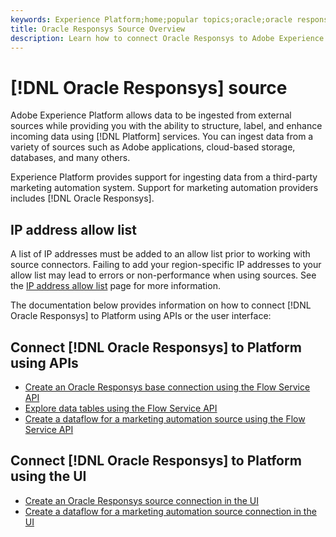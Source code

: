 ```yaml
---
keywords: Experience Platform;home;popular topics;oracle;oracle responsys;responsys
title: Oracle Responsys Source Overview
description: Learn how to connect Oracle Responsys to Adobe Experience Platform using APIs or the user interface.
---
```

# [!DNL Oracle Responsys] source

Adobe Experience Platform allows data to be ingested from external sources while providing you with the ability to structure, label, and enhance incoming data using [!DNL Platform] services. You can ingest data from a variety of sources such as Adobe applications, cloud-based storage, databases, and many others.

Experience Platform provides support for ingesting data from a third-party marketing automation system. Support for marketing automation providers includes [!DNL Oracle Responsys].

## IP address allow list

A list of IP addresses must be added to an allow list prior to working with source connectors. Failing to add your region-specific IP addresses to your allow list may lead to errors or non-performance when using sources. See the [IP address allow list](../../ip-address-allow-list.md) page for more information.

The documentation below provides information on how to connect [!DNL Oracle Responsys] to Platform using APIs or the user interface:

## Connect [!DNL Oracle Responsys] to Platform using APIs

* [Create an Oracle Responsys base connection using the Flow Service API](../../tutorials/api/create/marketing-automation/oracle-responsys.md)
* [Explore data tables using the Flow Service API](../../tutorials/api/explore/tabular.md)
* [Create a dataflow for a marketing automation source using the Flow Service API](../../tutorials/api/collect/marketing-automation.md)

## Connect [!DNL Oracle Responsys] to Platform using the UI

* [Create an Oracle Responsys source connection in the UI](../../tutorials/ui/create/marketing-automation/oracle-responsys.md)
* [Create a dataflow for a marketing automation source connection in the UI](../../tutorials/ui/dataflow/marketing-automation.md)
